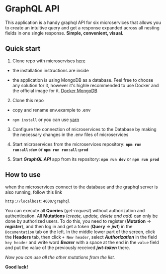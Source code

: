 # GraphQL API

This application is a handy graphql API for six microservices that allows you to create an intuitive query and get a response expanded across all nesting fields in one single response.
**Simple, convenient, visual.**

## Quick start

1. Clone repo with microservises [here](https://github.com/rolling-scopes-school/node-graphql-service)

- the installation instructions are inside

- the application is using MongoDB as a database. Feel free to choose any solution for it, however it's highle recommended to use Docker and the official image for it.
  [Docker MongoDB](https://hub.docker.com/_/mongo)

2. Clone this repo

- copy and rename env.example to .env

- `npm install` or you can use [yarn](https://yarnpkg.com/getting-started/install)

3. Сonfigure the connection of microservices to the Database by making the necessary changes in the .env files of microservices

4. Start microservices from the microservices repository: **`npm run run:all:dev`** or **`npm run run:all:prod`**

5. Start **_GraphQL API_** app from its repository: **`npm run dev`** or **`npm run prod`**

## How to use

when the microservices connect to the database and the graphql server is also running, follow this link

```
http://localhost:4000/graphql
```

You can execute all **Queries** (_get-request_) without authorization and authentication. All **Mutations** (_create, update, delete and add_) can only be done by authorized users.
To do this, you need to register (**Mutation** => **_register_**), and then log in and get a token (**Query** => **_jwt_**) in the `Documentation` tab on the left.
In the middle lower part of the screen, click the **Headers** tab, then click `+ New header`, select **_Authorization_** in the field `key header` and write word _**Bearer**_ with a space at the end in the `value` field and put the value of the previously received **_jwt-token_** there.

_Now you can use all the other mutations from the list._

**Good luck!**
